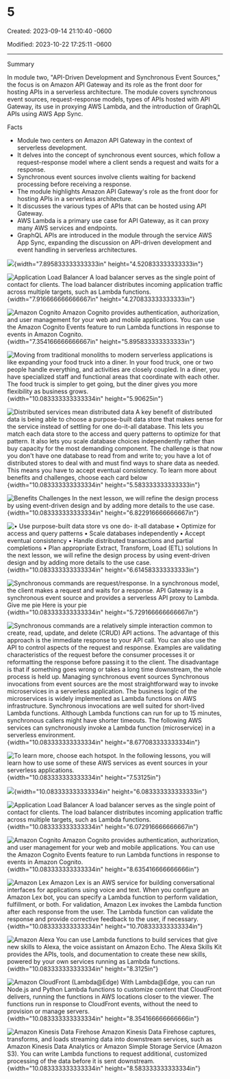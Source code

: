 # 5

Created: 2023-09-14 21:10:40 -0600

Modified: 2023-10-22 17:25:11 -0600

---

Summary

In module two, "API-Driven Development and Synchronous Event Sources," the focus is on Amazon API Gateway and its role as the front door for hosting APIs in a serverless architecture. The module covers synchronous event sources, request-response models, types of APIs hosted with API Gateway, its use in proxying AWS Lambda, and the introduction of GraphQL APIs using AWS App Sync.

Facts

- Module two centers on Amazon API Gateway in the context of serverless development.
- It delves into the concept of synchronous event sources, which follow a request-response model where a client sends a request and waits for a response.
- Synchronous event sources involve clients waiting for backend processing before receiving a response.
- The module highlights Amazon API Gateway's role as the front door for hosting APIs in a serverless architecture.
- It discusses the various types of APIs that can be hosted using API Gateway.
- AWS Lambda is a primary use case for API Gateway, as it can proxy many AWS services and endpoints.
- GraphQL APIs are introduced in the module through the service AWS App Sync, expanding the discussion on API-driven development and event handling in serverless architectures.



![](../../../media/AWS-Developing-Serverless-Solutions-on-AWS-Module-2-5-image1.png){width="7.895833333333333in" height="4.520833333333333in"}



![Application Load Balancer A load balancer serves as the single point of contact for clients. The load balancer distributes incoming application traffic across multiple targets, such as Lambda functions. ](../../../media/AWS-Developing-Serverless-Solutions-on-AWS-Module-2-5-image2.png){width="7.916666666666667in" height="4.270833333333333in"}





![Amazon Cognito Amazon Cognito provides authentication, authorization, and user management for your web and mobile applications. You can use the Amazon Cognito Events feature to run Lambda functions in response to events in Amazon Cognito. ](../../../media/AWS-Developing-Serverless-Solutions-on-AWS-Module-2-5-image3.png){width="7.354166666666667in" height="5.895833333333333in"}





![Moving from traditional monoliths to modern serverless applications is like expanding your food truck into a diner. In your food truck, one or two people handle everything, and activities are closely coupled. In a diner, you have specialized staff and functional areas that coordinate with each other. The food truck is simpler to get going, but the diner gives you more flexibility as business grows. ](../../../media/AWS-Developing-Serverless-Solutions-on-AWS-Module-2-5-image4.png){width="10.083333333333334in" height="5.90625in"}



![Distributed services mean distributed data A key benefit of distributed data is being able to choose a purpose-built data store that makes sense for the service instead of settling for one do-it-all database. This lets you match each data store to the access and query patterns to optimize for that pattern. It also lets you scale database choices independently rather than buy capacity for the most demanding component. The challenge is that now you don't have one database to read from and write to; you have a lot of distributed stores to deal with and must find ways to share data as needed. This means you have to accept eventual consistency. To learn more about benefits and challenges, choose each card below ](../../../media/AWS-Developing-Serverless-Solutions-on-AWS-Module-2-5-image5.png){width="10.083333333333334in" height="5.583333333333333in"}



![Benefits Challenges In the next lesson, we will refine the design process by using event-driven design and by adding more details to the use case. ](../../../media/AWS-Developing-Serverless-Solutions-on-AWS-Module-2-5-image6.png){width="10.083333333333334in" height="6.822916666666667in"}



![• Use purpose-built data store vs one do- it-all database • Optimize for access and query patterns • Scale databases independently • Accept eventual consistency • Handle distributed transactions and partial completions • Plan appropriate Extract, Transform, Load (ETL) solutions In the next lesson, we will refine the design process by using event-driven design and by adding more details to the use case. ](../../../media/AWS-Developing-Serverless-Solutions-on-AWS-Module-2-5-image7.png){width="10.083333333333334in" height="6.614583333333333in"}



![Synchronous commands are request/response. In a synchronous model, the client makes a request and waits for a response. API Gateway is a synchronous event source and provides a serverless API proxy to Lambda. Give me pie Here is your pie ](../../../media/AWS-Developing-Serverless-Solutions-on-AWS-Module-2-5-image8.png){width="10.083333333333334in" height="5.729166666666667in"}



![Synchronous commands are a relatively simple interaction common to create, read, update, and delete (CRUD) API actions. The advantage of this approach is the immediate response to your API call. You can also use the API to control aspects of the request and response. Examples are validating characteristics of the request before the consumer processes it or reformatting the response before passing it to the client. The disadvantage is that if something goes wrong or takes a long time downstream, the whole process is held up. Managing synchronous event sources Synchronous invocations from event sources are the most straightforward way to invoke microservices in a serverless application. The business logic of the microservices is widely implemented as Lambda functions on AWS infrastructure. Synchronous invocations are well suited for short-lived Lambda functions. Although Lambda functions can run for up to 15 minutes, synchronous callers might have shorter timeouts. The following AWS services can synchronously invoke a Lambda function (microservice) in a serverless environment. ](../../../media/AWS-Developing-Serverless-Solutions-on-AWS-Module-2-5-image9.png){width="10.083333333333334in" height="8.677083333333334in"}



![To learn more, choose each hotspot. In the following lessons, you will learn how to use some of these AWS services as event sources in your serverless applications. ](../../../media/AWS-Developing-Serverless-Solutions-on-AWS-Module-2-5-image10.png){width="10.083333333333334in" height="7.53125in"}



![](../../../media/AWS-Developing-Serverless-Solutions-on-AWS-Module-2-5-image11.png){width="10.083333333333334in" height="6.083333333333333in"}



![Application Load Balancer A load balancer serves as the single point of contact for clients. The load balancer distributes incoming application traffic across multiple targets, such as Lambda functions. ](../../../media/AWS-Developing-Serverless-Solutions-on-AWS-Module-2-5-image12.png){width="10.083333333333334in" height="6.072916666666667in"}



![Amazon Cognito Amazon Cognito provides authentication, authorization, and user management for your web and mobile applications. You can use the Amazon Cognito Events feature to run Lambda functions in response to events in Amazon Cognito. ](../../../media/AWS-Developing-Serverless-Solutions-on-AWS-Module-2-5-image13.png){width="10.083333333333334in" height="8.635416666666666in"}



![Amazon Lex Amazon Lex is an AWS service for building conversational interfaces for applications using voice and text. When you configure an Amazon Lex bot, you can specify a Lambda function to perform validation, fulfillment, or both. For validation, Amazon Lex invokes the Lambda function after each response from the user. The Lambda function can validate the response and provide corrective feedback to the user, if necessary. ](../../../media/AWS-Developing-Serverless-Solutions-on-AWS-Module-2-5-image14.png){width="10.083333333333334in" height="10.708333333333334in"}



![Amazon Alexa You can use Lambda functions to build services that give new skills to Alexa, the voice assistant on Amazon Echo. The Alexa Skills Kit provides the APIs, tools, and documentation to create these new skills, powered by your own services running as Lambda functions. ](../../../media/AWS-Developing-Serverless-Solutions-on-AWS-Module-2-5-image15.png){width="10.083333333333334in" height="8.3125in"}



![Amazon CloudFront (Lambda@Edge) With Lambda@Edge, you can run Node.js and Python Lambda functions to customize content that CloudFront delivers, running the functions in AWS locations closer to the viewer. The functions run in response to CloudFront events, without the need to provision or manage servers. ](../../../media/AWS-Developing-Serverless-Solutions-on-AWS-Module-2-5-image16.png){width="10.083333333333334in" height="8.354166666666666in"}



![Amazon Kinesis Data Firehose Amazon Kinesis Data Firehose captures, transforms, and loads streaming data into downstream services, such as Amazon Kinesis Data Analytics or Amazon Simple Storage Service (Amazon S3). You can write Lambda functions to request additional, customized processing of the data before it is sent downstream. ](../../../media/AWS-Developing-Serverless-Solutions-on-AWS-Module-2-5-image17.png){width="10.083333333333334in" height="8.583333333333334in"}



















